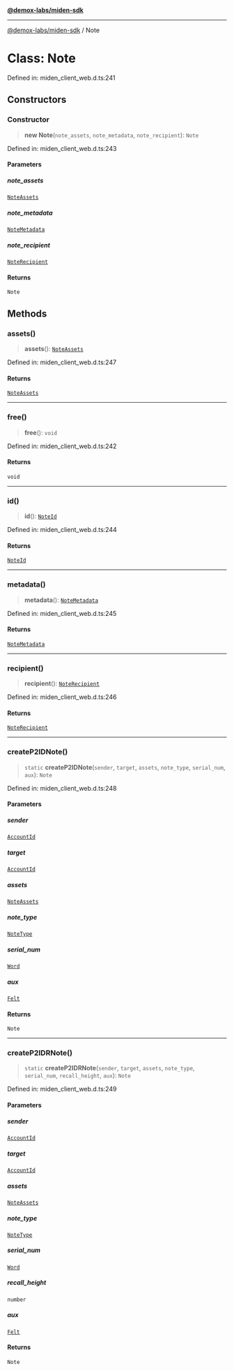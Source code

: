 [**@demox-labs/miden-sdk**](../README.md)

***

[@demox-labs/miden-sdk](../README.md) / Note

# Class: Note

Defined in: miden\_client\_web.d.ts:241

## Constructors

### Constructor

> **new Note**(`note_assets`, `note_metadata`, `note_recipient`): `Note`

Defined in: miden\_client\_web.d.ts:243

#### Parameters

##### note\_assets

[`NoteAssets`](NoteAssets.md)

##### note\_metadata

[`NoteMetadata`](NoteMetadata.md)

##### note\_recipient

[`NoteRecipient`](NoteRecipient.md)

#### Returns

`Note`

## Methods

### assets()

> **assets**(): [`NoteAssets`](NoteAssets.md)

Defined in: miden\_client\_web.d.ts:247

#### Returns

[`NoteAssets`](NoteAssets.md)

***

### free()

> **free**(): `void`

Defined in: miden\_client\_web.d.ts:242

#### Returns

`void`

***

### id()

> **id**(): [`NoteId`](NoteId.md)

Defined in: miden\_client\_web.d.ts:244

#### Returns

[`NoteId`](NoteId.md)

***

### metadata()

> **metadata**(): [`NoteMetadata`](NoteMetadata.md)

Defined in: miden\_client\_web.d.ts:245

#### Returns

[`NoteMetadata`](NoteMetadata.md)

***

### recipient()

> **recipient**(): [`NoteRecipient`](NoteRecipient.md)

Defined in: miden\_client\_web.d.ts:246

#### Returns

[`NoteRecipient`](NoteRecipient.md)

***

### createP2IDNote()

> `static` **createP2IDNote**(`sender`, `target`, `assets`, `note_type`, `serial_num`, `aux`): `Note`

Defined in: miden\_client\_web.d.ts:248

#### Parameters

##### sender

[`AccountId`](AccountId.md)

##### target

[`AccountId`](AccountId.md)

##### assets

[`NoteAssets`](NoteAssets.md)

##### note\_type

[`NoteType`](NoteType.md)

##### serial\_num

[`Word`](Word.md)

##### aux

[`Felt`](Felt.md)

#### Returns

`Note`

***

### createP2IDRNote()

> `static` **createP2IDRNote**(`sender`, `target`, `assets`, `note_type`, `serial_num`, `recall_height`, `aux`): `Note`

Defined in: miden\_client\_web.d.ts:249

#### Parameters

##### sender

[`AccountId`](AccountId.md)

##### target

[`AccountId`](AccountId.md)

##### assets

[`NoteAssets`](NoteAssets.md)

##### note\_type

[`NoteType`](NoteType.md)

##### serial\_num

[`Word`](Word.md)

##### recall\_height

`number`

##### aux

[`Felt`](Felt.md)

#### Returns

`Note`
